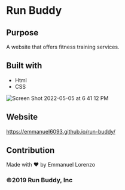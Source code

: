 # Run Buddy

## Purpose 
A website that offers fitness training services.

## Built with 
* Html 
* CSS 

![Screen Shot 2022-05-05 at 6 41 12 PM](https://user-images.githubusercontent.com/98130766/167036647-ab968d52-4ac4-4c7a-9ba8-bc405a02f408.png)

## Website
https://emmanuel6093.github.io/run-buddy/

## Contribution 
Made with ❤️ by Emmanuel Lorenzo

### ©️2019 Run Buddy, Inc
